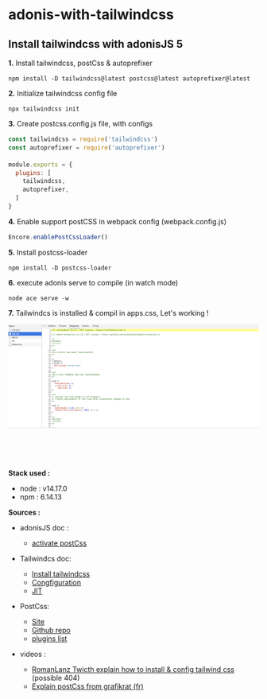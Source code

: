 # adonis-with-tailwindcss
## Install tailwindcss with adonisJS 5

__1.__ Install tailwindcss, postCss & autoprefixer
```
npm install -D tailwindcss@latest postcss@latest autoprefixer@latest
```

__2.__ Initialize tailwindcss config file
```
npx tailwindcss init
```

__3.__ Create postcss.config.js file, with configs
```javascript
const tailwindcss = require('tailwindcss')
const autoprefixer = require('autoprefixer')

module.exports = {
  plugins: [
    tailwindcss,
    autoprefixer,
  ]
}
```

__4.__ Enable support postCSS in webpack config (webpack.config.js)
```javascript
Encore.enablePostCssLoader()
```

__5.__ Install postcss-loader 
```
npm install -D postcss-loader
```

__6.__ execute adonis serve to compile (in watch mode)
```
node ace serve -w
```


__7.__ Tailwindcs is installed & compil in apps.css, Let's working !

![app.css](docs/screenshots/screen-app.css.png)

<br>
<br>
<br>

__Stack used :__
- node : v14.17.0
- npm : 6.14.13

__Sources :__
- adonisJS doc : 
  - [activate postCss](https://docs.adonisjs.com/guides/assets-manager#setup-postcss)

- Tailwindcs doc:
  - [Install tailwindcss](https://tailwindcss.com/docs/installation)
  - [Congfiguration](https://tailwindcss.com/docs/configuration)
  - [JIT](https://tailwindcss.com/docs/just-in-time-mode)

- PostCss:
  - [Site](https://postcss.org/)
  - [Github repo](https://github.com/postcss/postcss)
  - [plugins list](https://www.postcss.parts/)

- videos :
  - [RomanLanz Twicth explain how to install & config tailwind css](https://www.twitch.tv/videos/1024929427) (possible 404)
  - [Explain postCss from grafikrat (fr)](https://grafikart.fr/tutoriels/postcss-663)

